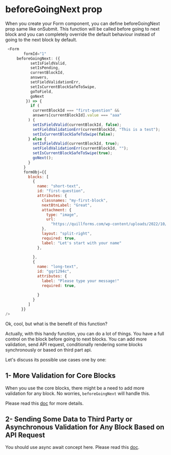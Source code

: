 # beforeGoingNext prop

When you create your Form component, you can define beforeGoingNext prop same like onSubmit.
This function will be called before going to next block and you can completely override the default behaviour instead of going to the next block by default.


``` js
 <Form
        formId="1"
	 beforeGoingNext: ({
           setIsFieldValid,
           setIsPending,
           currentBlockId,
           answers,
           setFieldValidationErr,
           setIsCurrentBlockSafeToSwipe,
           goToField,
           goNext
         }) => {
           if (
            currentBlockId === "first-question" &&
            answers[currentBlockId].value === "aaa"
          ) {
            setIsFieldValid(currentBlockId, false);
            setFieldValidationErr(currentBlockId, "This is a test");
            setIsCurrentBlockSafeToSwipe(false);
          } else {
            setIsFieldValid(currentBlockId, true);
            setFieldValidationErr(currentBlockId, "");
            setIsCurrentBlockSafeToSwipe(true);
            goNext();
          }
        }
        formObj={{
          blocks: [
            {
              name: "short-text",
              id: "first-question",
              attributes: {
                classnames: "my-first-block",
                nextBtnLabel: "Great",
                attachment: {
                  type: "image",
                  url:
                    "https://quillforms.com/wp-content/uploads/2022/10/ludovic-migneault-B9YbNbaemMI-unsplash_50-scaled.jpeg"
                },
                layout: "split-right",
                required: true,
                label: "Let's start with your name"
              },
              
            },
            {
              name: "long-text",
              id: "gqr1294c",
              attributes: {
                label: "Please type your message!"
                required: true,
      
              }
            }
          ]
       }}
/>
```
Ok, cool, but what is the benefit of this function?

Actually, with this handy function, you can do a lot of things. You have a full control on the block before going to next blocks.
You can add more validation, send API request, conditionally rendering some blocks synchronously or based on third part api.


Let's discuss its possible use cases one by one:

## 1- More Validation for Core Blocks

When you use the core blocks, there might be a need to add more validation for any block. No worries, `beforeGoingNext` will handle this.

Please read this [doc](./core-blocks-validation.md) for more details.

## 2- Sending Some Data to Third Party or Asynchronous Validation for Any Block Based on API Request 

You should use async await concept here.
Please read this [doc](./async-requests.md).
